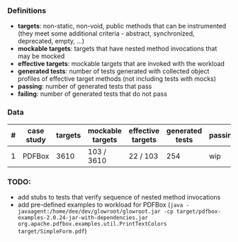 ### Definitions

- **targets**: non-static, non-void, public methods that can be instrumented (they meet some additional criteria - abstract, synchronized, deprecated, empty, ...)
- **mockable targets**: targets that have nested method invocations that may be mocked
- **effective targets**: mockable targets that are invoked with the workload
- **generated tests**: number of tests generated with collected object profiles of effective target methods (not including tests with mocks)
- **passing**: number of generated tests that pass
- **failing**: number of generated tests that do not pass

### Data

\#  | case study | targets | mockable targets | effective targets | generated tests | passing | failing | comments
--- | ---------- | ------- | ---------------- | ----------------- | --------------- | ------- | ------- | -------- 
1   | PDFBox     | 3610    | 103 / 3610       | 22 / 103          | 254             | wip     | wip     | (original workload)

### TODO:
- add stubs to tests that verify sequence of nested method invocations
- add pre-defined examples to workload for PDFBox (`java -javaagent:/home/dee/dev/glowroot/glowroot.jar -cp target/pdfbox-examples-2.0.24-jar-with-dependencies.jar org.apache.pdfbox.examples.util.PrintTextColors target/SimpleForm.pdf`)
